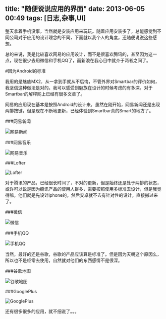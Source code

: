 title:  "随便说说应用的界面"
date:  2013-06-05 00:49
tags: [日志,杂事,UI]
---
整天拿着手机没事，当然就是安装应用来玩玩。随着应用安装多了，总能感觉到不同公司对于应用的设计理念的不同，下面就以我个人的角度，还随便说说这些感想。

总的来说，我是比较喜欢网易的应用设计，而不是很喜欢腾讯的，甚至因为这一点，现在很少去用微信和手机QQ了，而新浪在我心目中就介于两者之间了。

#因为Android的标准

我用的是魅族MX2，从一拿到手就从不后悔，不管外界对Smartbar的评价如何，我坚信这种做法是对的。我可以感受到魅族在设计的时候考虑的有多深。对于Smartbar的解释网上已经有很多文章了。

网易的应用现在基本是按照Android的设计来，虽然在刚开始，网易新闻还是出现两排按键，但是现在不断地更新，已经体验到Smartbar真的Smart的地方了。

###网易新闻

![网易新闻](http://githubimg.wxio.club/20130605_app_imgs/163_news.jpg "网易新闻")

<!-- more -->

###网易音乐

![网易音乐](http://githubimg.wxio.club/20130605_app_imgs/163_music.jpg "网易音乐")

###Lofter

![Lofter](http://githubimg.wxio.club/20130605_app_imgs/lofter.jpg "Lofter")

对于腾讯的产品，已经很长时间了，不对的更新，但是始终还是处于两排的状态，或许可以说是因为腾讯产品的使用人群多，需要按照使用多标准去设计，但是我觉得嘛，他们就是先设计iphone的，然后安卓就不去有针对性的设计，直接搬过来了。

###微信

![微信](http://githubimg.wxio.club/20130605_app_imgs/wechat.jpg "微信")

###手机QQ

![手机QQ](http://githubimg.wxio.club/20130605_app_imgs/phone_qq.jpg "手机QQ")

当然，最好的还是谷歌，谷歌的产品应该算是标准了。但是因为天朝这个原因么，所以也不是经常去使用，自然就对他们的东西感情不是很深。

###谷歌地图

![谷歌地图](http://githubimg.wxio.club/20130605_app_imgs/googl_map.jpg "谷歌地图")

###GooglePlus

![GooglePlus](http://githubimg.wxio.club/20130605_app_imgs/googleplus.jpg "GooglePlus")

还有很多很多的应用，就不细说了。。。
